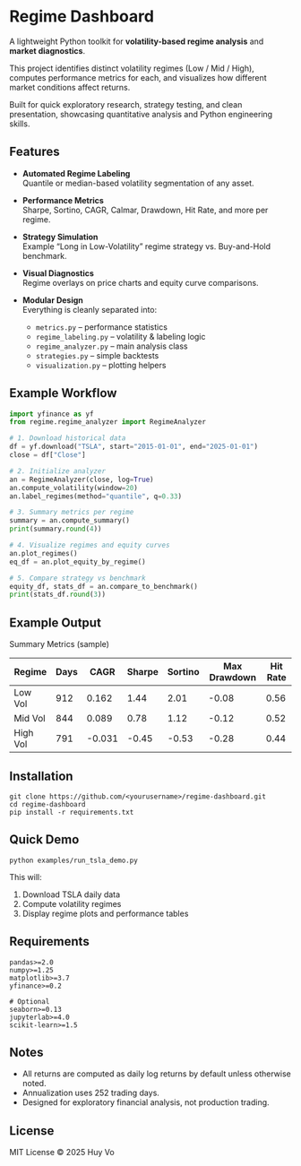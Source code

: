 # Regime Dashboard

A lightweight Python toolkit for **volatility-based regime analysis** and **market diagnostics**.

This project identifies distinct volatility regimes (Low / Mid / High), computes performance metrics for each, and visualizes how different market conditions affect returns.

Built for quick exploratory research, strategy testing, and clean presentation, showcasing quantitative analysis and Python engineering skills.



## Features

- **Automated Regime Labeling**  
  Quantile or median-based volatility segmentation of any asset.
  
- **Performance Metrics**  
  Sharpe, Sortino, CAGR, Calmar, Drawdown, Hit Rate, and more per regime.

- **Strategy Simulation**  
  Example “Long in Low-Volatility” regime strategy vs. Buy-and-Hold benchmark.

- **Visual Diagnostics**  
  Regime overlays on price charts and equity curve comparisons.

- **Modular Design**  
  Everything is cleanly separated into:
  - `metrics.py` – performance statistics  
  - `regime_labeling.py` – volatility & labeling logic  
  - `regime_analyzer.py` – main analysis class  
  - `strategies.py` – simple backtests  
  - `visualization.py` – plotting helpers  



## Example Workflow

```python
import yfinance as yf
from regime.regime_analyzer import RegimeAnalyzer

# 1. Download historical data
df = yf.download("TSLA", start="2015-01-01", end="2025-01-01")
close = df["Close"]

# 2. Initialize analyzer
an = RegimeAnalyzer(close, log=True)
an.compute_volatility(window=20)
an.label_regimes(method="quantile", q=0.33)

# 3. Summary metrics per regime
summary = an.compute_summary()
print(summary.round(4))

# 4. Visualize regimes and equity curves
an.plot_regimes()
eq_df = an.plot_equity_by_regime()

# 5. Compare strategy vs benchmark
equity_df, stats_df = an.compare_to_benchmark()
print(stats_df.round(3))
```

## Example Output

Summary Metrics (sample)

| Regime   | Days | CAGR   | Sharpe | Sortino | Max Drawdown | Hit Rate |
| -------- | ---- | ------ | ------ | ------- | ------------ | -------- |
| Low Vol  | 912  | 0.162  | 1.44   | 2.01    | -0.08        | 0.56     |
| Mid Vol  | 844  | 0.089  | 0.78   | 1.12    | -0.12        | 0.52     |
| High Vol | 791  | -0.031 | -0.45  | -0.53   | -0.28        | 0.44     |



## Installation
```
git clone https://github.com/<yourusername>/regime-dashboard.git
cd regime-dashboard
pip install -r requirements.txt
```

## Quick Demo
```
python examples/run_tsla_demo.py
```

This will:

1. Download TSLA daily data
2. Compute volatility regimes
3. Display regime plots and performance tables

## Requirements
```
pandas>=2.0
numpy>=1.25
matplotlib>=3.7
yfinance>=0.2

# Optional
seaborn>=0.13
jupyterlab>=4.0
scikit-learn>=1.5
```

## Notes
* All returns are computed as daily log returns by default unless otherwise noted.
* Annualization uses 252 trading days.
* Designed for exploratory financial analysis, not production trading.

## License
MIT License © 2025 Huy Vo